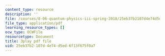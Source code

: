 ```yaml
---
content_type: resource
description: ''
file: /courses/8-06-quantum-physics-iii-spring-2018/25eb37b2107d4e74d5ed6f13f675f0a7_Du9eDHwGeAw.pdf
file_type: application/pdf
learning_resource_types: []
ocw_type: OCWFile
resourcetype: Document
title: 3play pdf file
uid: 25eb37b2-107d-4e74-d5ed-6f13f675f0a7
---
```

